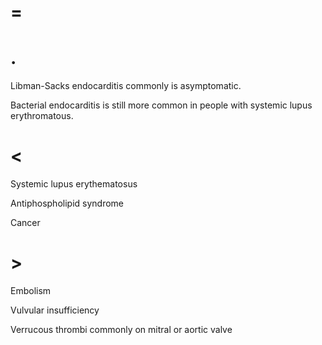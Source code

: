 # =

# .

Libman-Sacks endocarditis commonly is asymptomatic.

Bacterial endocarditis is still more common in people with systemic lupus erythromatous.

# <

Systemic lupus erythematosus

Antiphospholipid syndrome

Cancer

# >

Embolism

Vulvular insufficiency

Verrucous thrombi commonly on mitral or aortic valve
